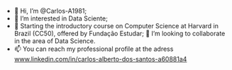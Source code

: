 - 👋 Hi, I’m @Carlos-A1981;
- 👀 I’m interested in Data Sciente;  
- 🌱 Starting the introductory course on Computer Science at Harvard in Brazil (CC50), offered by Fundação Estudar;
 💞️ I’m looking to collaborate  in the area of Data Science.
- 📫 You can reach my professional profile at the adress www.linkedin.com/in/carlos-alberto-dos-santos-a60881a4

  


<!---
Carlos-A1981/Carlos-A1981 is a ✨ special ✨ repository because its `README.md` (this file) appears on your GitHub profile.
You can click the Preview link to take a look at your changes.
--->
